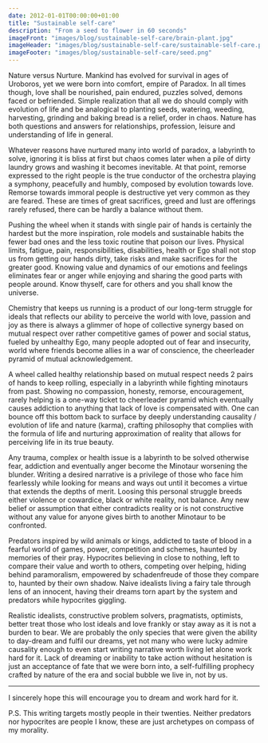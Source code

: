 ```yaml
---
date: 2012-01-01T00:00:00+01:00
title: "Sustainable self-care"
description: "From a seed to flower in 60 seconds"
imageFront: "images/blog/sustainable-self-care/brain-plant.jpg"
imageHeader: "images/blog/sustainable-self-care/sustainable-self-care.png"
imageFooter: "images/blog/sustainable-self-care/seed.png"
---
```


Nature versus Nurture. Mankind has evolved for survival in ages of Uroboros, yet we were born into comfort, empire of Paradox.
In all times though, love shall be nourished, pain endured, puzzles solved, demons faced or befriended.
Simple realization that all we do should comply with evolution of life and be analogical to planting seeds,
watering, weeding, harvesting, grinding and baking bread is a relief, order in chaos. Nature has both questions
and answers for relationships, profession, leisure and understanding of life in general.

Whatever reasons have nurtured many into world of paradox, a labyrinth to solve, ignoring it is bliss at first but chaos
comes later when a pile of dirty laundry grows and washing it becomes inevitable. At that point, remorse expressed to the right 
people is the true conductor of the orchestra playing a symphony, peacefully and humbly, composed by evolution towards love.
Remorse towards immoral people is destructive yet very common as they are feared. These are times of great sacrifices,
greed and lust are offerings rarely refused, there can be hardly a balance without them.

Pushing the wheel when it stands with single pair of hands is certainly the hardest but the more inspiration,
role models and sustainable habits the fewer bad ones and the less toxic routine that poison our lives. Physical limits, 
fatigue, pain, responsibilities, disabilities, health or Ego shall not stop us from getting our hands dirty, take risks
and make sacrifices for the greater good. Knowing value and dynamics of our emotions and feelings eliminates fear or anger
while enjoying and sharing the good parts with people around. Know thyself, care for others and you shall know the universe.

Chemistry that keeps us running is a product of our long-term struggle for ideals that reflects our ability to perceive
the world with love, passion and joy as there is always a glimmer of hope of collective synergy based on mutual respect
over rather competitive games of power and social status, fueled by unhealthy Ego, many people adopted out of fear
and insecurity, world where friends become allies in a war of conscience, the cheerleader pyramid of mutual acknowledgement.

A wheel called healthy relationship based on mutual respect needs 2 pairs of hands to keep rolling, especially in a labyrinth
while fighting minotaurs from past. Showing no compassion, honesty, remorse, encouragement, rarely helping is a one-way ticket
to cheerleader pyramid which eventually causes addiction to anything that lack of love is compensated with. One can bounce off
this bottom back to surface by deeply understanding causality / evolution of life and nature (karma), crafting philosophy
that complies with the formula of life and nurturing approximation of reality that allows for perceiving life in its true beauty.

Any trauma, complex or health issue is a labyrinth to be solved otherwise fear, addiction and eventually anger become
the Minotaur worsening the blunder. Writing a desired narrative is a privilege of those who face him fearlessly while
looking for means and ways out until it becomes a virtue that extends the depths of merit. Loosing this personal struggle
breeds either violence or cowardice, black or white reality, not balance. Any new belief or assumption that either contradicts
reality or is not constructive without any value for anyone gives birth to another Minotaur to be confronted. 

Predators inspired by wild animals or kings, addicted to taste of blood in a fearful world of games, power, competition
and schemes, haunted by memories of their pray. Hypocrites believing in close to nothing, left to compare their value
and worth to others, competing over helping, hiding behind paramoralism, empowered by schadenfreude of those they compare to,
haunted by their own shadow. Naive idealists living a fairy tale through lens of an innocent, having their dreams torn apart
by the system and predators while hypocrites giggling.

Realistic idealists, constructive problem solvers, pragmatists, optimists, better treat those who lost ideals and love
frankly or stay away as it is not a burden to bear. We are probably the only species that were given the ability to day-dream
and fulfil our dreams, yet not many who were lucky admire causality enough to even start writing narrative worth living
let alone work hard for it. Lack of dreaming or inability to take action without hesitation is just an acceptance of fate
that we were born into, a self-fulfilling prophecy crafted by nature of the era and social bubble we live in, not by us.

---

I sincerely hope this will encourage you to dream and work hard for it.

P.S. This writing targets mostly people in their twenties. Neither predators nor hypocrites are people I know, these are just archetypes on compass of my morality.
